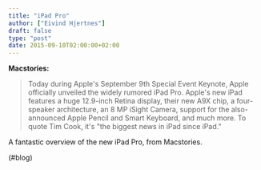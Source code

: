 ```yaml
---
title: "iPad Pro"
author: ["Eivind Hjertnes"]
draft: false
type: "post"
date: 2015-09-10T02:00:00+02:00
---
```


**Macstories:**

> Today during Apple's September 9th Special Event Keynote, Apple
> officially unveiled the widely rumored iPad Pro. Apple's new iPad
> features a huge 12.9-inch Retina display, their new A9X chip, a
> four-speaker architecture, an 8 MP iSight Camera, support for the
> also-announced Apple Pencil and Smart Keyboard, and much more. To
> quote Tim Cook, it's "the biggest news in iPad since iPad."

A fantastic overview of the new iPad Pro, from Macstories.

(#blog)
